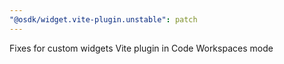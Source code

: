```yaml
---
"@osdk/widget.vite-plugin.unstable": patch
---
```


Fixes for custom widgets Vite plugin in Code Workspaces mode
